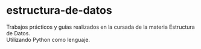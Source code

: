 # estructura-de-datos
Trabajos prácticos y guías realizados en la cursada de la materia Estructura de Datos. <br/>
Utilizando Python como lenguaje.
